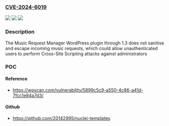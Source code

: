 ### [CVE-2024-6019](https://cve.mitre.org/cgi-bin/cvename.cgi?name=CVE-2024-6019)
![](https://img.shields.io/static/v1?label=Product&message=Music%20Request%20Manager&color=blue)
![](https://img.shields.io/static/v1?label=Version&message=n%2Fa&color=blue)
![](https://img.shields.io/static/v1?label=Vulnerability&message=CWE-79%20Cross-Site%20Scripting%20(XSS)&color=brighgreen)

### Description

The Music Request Manager WordPress plugin through 1.3 does not sanitise and escape incoming music requests, which could allow unauthenticated users to perform Cross-Site Scripting attacks against administrators

### POC

#### Reference
- https://wpscan.com/vulnerability/5899c5c9-a550-4c86-a41d-7fcc1e84a7d3/

#### Github
- https://github.com/20142995/nuclei-templates

